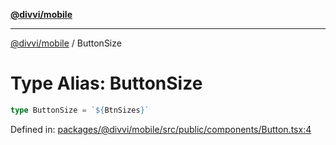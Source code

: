 [**@divvi/mobile**](../README.md)

---

[@divvi/mobile](../README.md) / ButtonSize

# Type Alias: ButtonSize

```ts
type ButtonSize = `${BtnSizes}`
```

Defined in: [packages/@divvi/mobile/src/public/components/Button.tsx:4](https://github.com/divvi-xyz/divvi-mobile/blob/main/packages/@divvi/mobile/src/public/components/Button.tsx#L4)
